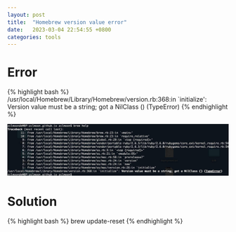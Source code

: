 ```yaml
---
layout: post
title:  "Homebrew version value error"
date:   2023-03-04 22:54:55 +0800
categories: tools
---
```


# Error

{% highlight bash %}
/usr/local/Homebrew/Library/Homebrew/version.rb:368:in `initialize': 
Version value must be a string; got a NilClass () (TypeError)
{% endhighlight %}

![image](../images/homebrew-issue-images/homebrew-version-error.jpg)

# Solution
{% highlight bash %}
brew update-reset
{% endhighlight %}
